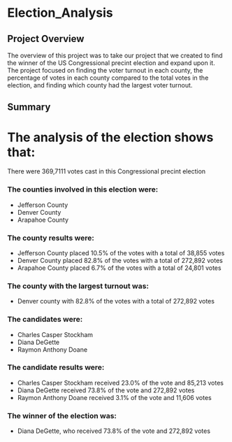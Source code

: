 # Election_Analysis

## Project Overview
The overview of this project was to take our project that we created to find the winner of the US Congressional precint election and expand upon it. The project focused on finding the voter turnout in each county, the percentage of votes in each county compared to the total votes in the election, and finding which county had the largest voter turnout.

## Summary
# The analysis of the election shows that:
There were 369,7111 votes cast in this Congressional precint election

### The counties involved in this election were:
  - Jefferson County
  - Denver County
  - Arapahoe County
  
### The county results were:
  - Jefferson County placed 10.5% of the votes with a total of 38,855 votes
  - Denver County placed 82.8% of the votes with a total of 272,892 votes
  - Arapahoe County placed 6.7% of the votes with a total of 24,801 votes
  
### The county with the largest turnout was:
  - Denver county with 82.8% of the votes with a total of 272,892 votes
  
### The candidates were:
  - Charles Casper Stockham
  - Diana DeGette
  - Raymon Anthony Doane
 
### The candidate results were:
  - Charles Casper Stockham received 23.0% of the vote and 85,213 votes
  - Diana DeGette received 73.8% of the vote and 272,892 votes
  - Raymon Anthony Doane received 3.1% of the vote and 11,606 votes

### The winner of the election was:
  - Diana DeGette, who received 73.8% of the vote and 272,892 votes